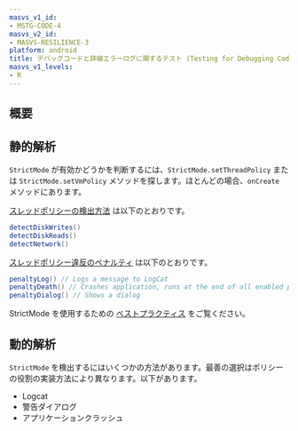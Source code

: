 ```yaml
---
masvs_v1_id:
- MSTG-CODE-4
masvs_v2_id:
- MASVS-RESILIENCE-3
platform: android
title: デバッグコードと詳細エラーログに関するテスト (Testing for Debugging Code and Verbose Error Logging)
masvs_v1_levels:
- R
---
```


## 概要

## 静的解析

`StrictMode` が有効かどうかを判断するには、`StrictMode.setThreadPolicy` または `StrictMode.setVmPolicy` メソッドを探します。ほとんどの場合、`onCreate` メソッドにあります。

[スレッドポリシーの検出方法](https://javabeat.net/strictmode-android-1/ "What is StrictMode in Android?") は以下のとおりです。

```java
detectDiskWrites()
detectDiskReads()
detectNetwork()
```

[スレッドポリシー違反のペナルティ](https://javabeat.net/strictmode-android-1/ "What is StrictMode in Android?") は以下のとおりです。

```java
penaltyLog() // Logs a message to LogCat
penaltyDeath() // Crashes application, runs at the end of all enabled penalties
penaltyDialog() // Shows a dialog
```

StrictMode を使用するための [ベストプラクティス](https://code.tutsplus.com/tutorials/android-best-practices-strictmode--mobile-7581 "Android Best Practices: StrictMode") をご覧ください。

## 動的解析

`StrictMode` を検出するにはいくつかの方法があります。最善の選択はポリシーの役割の実装方法により異なります。以下があります。

- Logcat
- 警告ダイアログ
- アプリケーションクラッシュ
